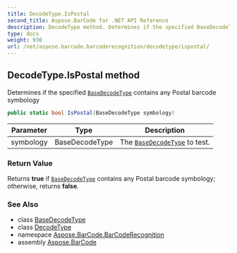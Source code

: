 ```yaml
---
title: DecodeType.IsPostal
second_title: Aspose.BarCode for .NET API Reference
description: DecodeType method. Determines if the specified BaseDecodeType contains any Postal barcode symbology
type: docs
weight: 930
url: /net/aspose.barcode.barcoderecognition/decodetype/ispostal/
---
```

## DecodeType.IsPostal method

Determines if the specified [`BaseDecodeType`](../../basedecodetype/) contains any Postal barcode symbology

```csharp
public static bool IsPostal(BaseDecodeType symbology)
```

| Parameter | Type | Description |
| --- | --- | --- |
| symbology | BaseDecodeType | The [`BaseDecodeType`](../../basedecodetype/) to test. |

### Return Value

Returns **true** if [`BaseDecodeType`](../../basedecodetype/) contains any Postal barcode symbology; otherwise, returns **false**.

### See Also

* class [BaseDecodeType](../../basedecodetype/)
* class [DecodeType](../)
* namespace [Aspose.BarCode.BarCodeRecognition](../../decodetype/)
* assembly [Aspose.BarCode](../../../)


